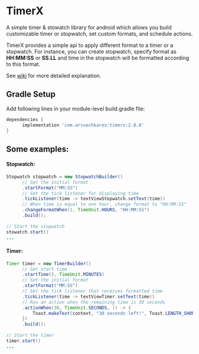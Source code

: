 # TimerX
A simple timer & stowatch library for android which allows you build customizable timer or stopwatch, set custom formats, and schedule actions.

TimerX provides a simple api to apply different format to a timer or a stopwatch. For instance, you can create stopwatch, specify format as **HH:MM:SS** or **SS.LL** and time in the stopwatch will be formatted according to this format. 

See [wiki](https://github.com/arsvechkarev/TimerX/wiki/Format-syntax) for more detailed explanation.

## Gradle Setup
Add following lines in your module-level build.gradle file:
```groovy
dependencies {
      implementation 'com.arsvechkarev:timerx:2.0.0'
}
```


## Some examples:
#### Stopwatch:
```java
Stopwatch stopwatch = new StopwatchBuilder()
      // Set the initial format
      .startFormat("MM:SS")
      // Set the tick listener for displaying time
      .tickListener(time -> textViewStopwatch.setText(time)) 
      // When time is equal to one hour, change format to "HH:MM:SS"
      .changeFormatWhen(1, TimeUnit.HOURS, "HH:MM:SS")
      .build();
      
// Start the stopwatch
stowatch.start()
...
```

#### Timer:
```java
Timer timer = new TimerBuilder()
      // Set start time
      .startTime(5, TimeUnit.MINUTES)
      // Set the initial format
      .startFormat("MM:SS")
      // Set the tick listener that receives formatted time
      .tickListener(time -> textViewTimer.setText(time))
      // Run an action when the remaining time is 30 seсonds
      .actionWhen(30, TimeUnit.SECONDS, () -> {
          Toast.makeText(context, "30 seconds left!", Toast.LENGTH_SHORT).show();
      })
      .build();
      
// Start the timer
timer.start()
...
```
